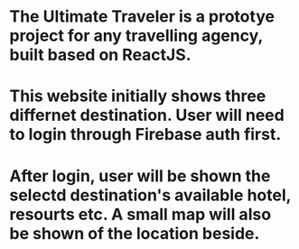 # The Ultimate Traveler is a prototye project for any travelling agency, built based on ReactJS.
# This website initially shows three differnet destination. User will need to login through Firebase auth first.
# After login, user will be shown the selectd destination's available hotel, resourts etc. A small map will also be shown of the location beside.
